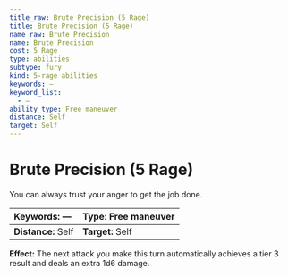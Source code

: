 ```yaml
---
title_raw: Brute Precision (5 Rage)
title: Brute Precision (5 Rage)
name_raw: Brute Precision
name: Brute Precision
cost: 5 Rage
type: abilities
subtype: fury
kind: 5-rage abilities
keywords: —
keyword_list:
  - —
ability_type: Free maneuver
distance: Self
target: Self
---
```


# Brute Precision (5 Rage)

You can always trust your anger to get the job done.

<!-- @nosort -->

| **Keywords:** —    | **Type:** Free maneuver |
| :----------------- | :---------------------- |
| **Distance:** Self | **Target:** Self        |

**Effect:** The next attack you make this turn automatically achieves a tier 3 result and deals an extra 1d6 damage.
